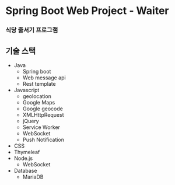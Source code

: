 # Spring Boot Web Project - Waiter
### 식당 줄서기 프로그램


## 기술 스택
- Java
	- Spring boot
	- Web message api
	- Rest template
- Javascript
	- geolocation
	- Google Maps
	- Google geocode
	- XMLHttpRequest
	- jQuery
	- Service Worker
	- WebSocket
	- Push Notification
- CSS
- Thymeleaf
- Node.js
	- WebSocket
- Database
	- MariaDB
